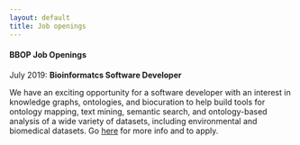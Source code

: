 ```yaml
---
layout: default
title: Job openings
---
```


#### BBOP Job Openings

July 2019: **Bioinformatcs Software Developer**

We have an exciting opportunity for a software developer with an interest in knowledge graphs, ontologies, and biocuration to help build tools for ontology mapping, text mining, semantic search, and ontology-based analysis of a wide variety of datasets, including environmental and biomedical datasets.
Go [here](https://lbl.referrals.selectminds.com/jobs/software-developer-1978) for more info and to apply.

